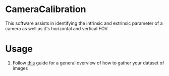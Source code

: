 # CameraCalibration
This software assists in identifying the intrinsic and extrinsic parameter of a camera as well as it's horizontal and vertical FOV. 

# Usage
1) Follow [this](https://opencv-python-tutroals.readthedocs.io/en/latest/py_tutorials/py_calib3d/py_calibration/py_calibration.html) guide for a general overview of how to gather your dataset of images